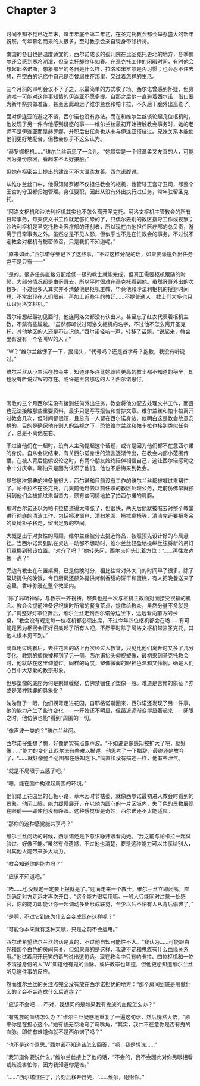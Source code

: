 # Chapter 3

<br>
时间不知不觉已近年末，每年年底至第二年初，在圣克托教会都会举办盛大的新年祝祭。每年慕名而来的人很多，至时教宗会亲自现身带领祈祷。

南国的冬日也是温度适宜的，西尔诺成长的孤儿院在比圣克托更北的地方，冬季偶尔还会感到寒冷潮湿，但圣克托却终年如春。在圣克托工作的闲暇时间，有时他会想起耶格诺斯，想象那里的冬日是什么样，拉洛和米罗尔是否习惯；也会忍不住去想，在空白的记忆中自己是否曾居住在那里，又过着怎样的生活。

三个月前的审判会议不了了之，以最简单的方式收了场。西尔诺曾感到怀疑，但身边唯一可能对这件事知情的伊连亚不愿多提。自那之后他一直避着西尔诺，借口要为新年祭典做准备，甚至因此疏远了维尔兰丝和帕卡拉，不久后干脆外出巡查了。

面对伊连亚的避之不谈，西尔诺也没有办法。而在和维尔兰丝谈论起几位枢机时，他发现了另一件令他感到疑惑的事——维尔兰丝最初开始接触教会事务时，她的老师不是伊连亚而是赫罗娜，升职后出任务也从未与伊连亚搭档过。兄妹关系本能使他们更好地配合，但教会似乎不这么认为。

“赫罗娜枢机……”维尔兰丝沉思了一会儿，“她其实是一个很温柔又友善的人，可能因为身份原因，看起来不太好接触。”

但她在枢密会上提出的建议可不太温柔友善。西尔诺腹诽。

从维尔兰丝口中，他得知赫罗娜不仅担任教会的枢机，也管辖王宫守卫司，即整个王宫的守卫都归她管理。身任要职，因此从没有外出执行过任务，常年驻留圣克托。

“阿洛文枢机和沙法利枢机其实也不怎么离开圣克托。阿洛文枢机主管教会的所有日常事务，每天仅文书工作就足够忙碌的了，只偶尔去别的教区指导工作或视察；沙法利枢机是圣克托教会医疗部的开创者，所以现在由他担任医疗部的总负责，游离于日常事务之外。虽然总是不见人影，但似乎也不是在忙教会的事务。不过说不定教会对枢机有秘密传召，只是我们不知道呢。”

“原来如此。”西尔诺仔细记下了这些事，“不过这样分配的话，如果要派遣外出任务岂不是只有——”

“是的。很多任务直接分配给低一级的教士就能完成，但真正需要枢机跟随的时候，大部分情况都是由哥哥去，所以平时很难在圣克托看到他。虽然哥哥外出的次数多，不过很多人其实并不清楚他是枢机主教，毕竟他和沙法利枢机的授封时间短，不常出现在人们眼前。再加上近些年的教廷……不提普通人，教士们大多也只认识阿洛文枢机。”

西尔诺想起最初见面时，他连阿洛文都没有认出来，甚至忘了红衣代表着枢机主教，不禁有些尴尬。“虽然都听说过阿洛文枢机的名字，不过他不怎么离开圣克托，其他地区的人还是不认识他。”西尔诺轻咳一声，转移了话题，“说起来，教会里有没有一个名叫W的人？”

“W？”维尔兰丝愣了一下，摇摇头，“代号吗？还是首字母？抱歉，我没有听说过。”

维尔兰丝从小生活在教会中，知道许多连比她职阶更高的教士都不知道的秘辛，却也没有听说过W的存在。或许是王宫那边的人？西尔诺思忖。

<br>

闲散的三个月西尔诺没有接到任何外出任务，教会将他分配去处理文书工作，而且也无法接触那些重要资料，最多只是写写报告和誊抄文章。维尔兰丝和帕卡拉离开过教会几次，但时间都很短，且总有一人留在西尔诺身边。他明白这是教会故意安排的，目的是确保他在别人的监视之下，恐怕维尔兰丝和帕卡拉也接到类似任务了，总是不离他左右。

不过当他们在一起时，没有人主动提起这个话题，或许是因为他们都不在意西尔诺的身份。自从会议结束，有关西尔诺身世的流言逐渐传出，在教会内部小范围传播。在被人背后偷偷议论之时，有两个朋友始终陪伴相信自己，这让西尔诺感动之余十分庆幸。哪怕只是因为认识了他们，他也不后悔来到教会。

显然这次祭典的准备量很大，西尔诺和目前没有工作的维尔兰丝都被喊过来帮忙了。帕卡拉不在圣克托，几天前他赶去以前任职的教区处理公务，走前仿佛早就预料到他们会被抓过来当苦力，颇有些同情地拍了拍西尔诺的肩膀。

那时西尔诺还以为帕卡拉描述得太夸张了，但很快，两天后他就被喊去对整个教堂进行彻底的清洁工作，包括擦洗窗户、清扫地面、擦拭桌椅等，清洁完还要把多余的桌椅柜子移走，留出足够的空间。

大概是出于对女性的照顾，维尔兰丝被分去挑选饰品，按照预先设计好的布局悬挂。当西尔诺累到趴在桌边一动都不想动时，维尔兰丝轻盈地操纵丝弦将新的吊灯灯罩挪到预设位置。“对齐了吗？”她转头问，西尔诺仰头比着方位：“……再往左边挪一点？”

旁边有教士在布置桌椅，已是傍晚时分，相比往常对外关门的时间早了很多。除了常规提供的晚饭，今日厨房还额外提供烤制香甜的饼干和蛋糕，有人把晚餐送来了这里，香味弥漫在整个教堂内。

“除了聆听神谕，与教宗一齐祝祷，祭典也是一次与枢机主教面对面接受祝福的机会。教会会提前准备好祝祷时所需的餐食茶点，提供给教众，虽然分量不多就是了。”调整好灯罩位置后，维尔兰丝走到西尔诺旁边坐下，远远看向前方的长桌，“教会没有规定每一位枢机都必须出席，不过今年四位枢机都会在场……有可能是因为枢密会正好召集起了所有人吧，不然平时除了阿洛文枢机常驻圣克托，其他人根本见不到。”

简单用过晚餐后，去往花园的路上再次经过大教堂，只见比他们离开时又多了几分变化，教宗的塑像被移到了另一侧。西尔诺抬头仰视塑像，最初来到圣克托教会时，他就站在这里仰望过。同样的角度，塑像微阖的眼神色温和又怜悯，确是人们心目中大慈爱的教宗形象。

但那塑像的底座为何是荆棘缠绕，仿佛禁锢住了塑像一般。难道是苦修的象征？亦或是某种赎罪的具象化？

匆匆瞥了一眼，他们拐弯走进花园。自耶格诺斯回来，西尔诺还发现了另一件事，他的能力产生了些许变化——一开始还不明显，但最近逐渐变得显著起来——闭眼之时，他仿佛也能“看到”周围的一切。

“像声波一类的？”维尔兰丝问。

西尔诺仔细想了想，好像确实有点像声波。“不如说更像感知被扩大了吧，就好像……”能力的变化让西尔诺有些难以描述，他思考了一下措辞，最终还是放弃了，“……就好像整个范围都在感知之下。”简直和没有描述一样，他有些泄气。

“就是不局限于五感了吧。”

“嗯，能在脑中构建起周围的环境。”

他们踏上花园里的石板小路，草木因时节枯萎，就像西尔诺最初进入教会时看到的景象。他闭上眼，能力缓慢展开，在以他为圆心的一片区域内，失了色的景物展现在眼前——即使他没有睁眼。这种感觉很是奇妙，西尔诺还不太能适应。

“那你的这种感觉能共享吗？”

维尔兰丝问话的时候，西尔诺还是下意识睁开眼看向她。“我之前与帕卡拉一起试验过，好像不能。”虽然有点遗憾，不过他也清楚，要是这种能力可以共享给别人，对其他人能带来多大助力。

“教会知道你的能力吗？”

“应该不知道吧。”

“唔……也没规定一定要上报就是了。”迎面走来一个教士，维尔兰丝立即闭嘴，直到确定对方走远才再次开口，“这个能力很实用嘛。一般人只能同时注意一处感官，你的能力却能让你一起调动多处形成联觉，至少以后不怕有人从背后偷袭了。”

“是啊，不过它到底为什么会变成现在这样呢？”

“可能你本来就有这种天赋，只是之前不会运用。”

西尔诺希望维尔兰丝的话是真的，不过他自知可能性不大。“我认为……可能跟白光和那个白色的房间有关，但如果真的是这样，我说不定和鬼族有什么血缘关系哦。”他试着用开玩笑的语气说出这句话。现在教会中只有帕卡拉、四位枢机和一位不清楚身份的人“W”知道他有鬼的血脉。或许教宗也知道，但他更想知道维尔兰丝听见这件事的反应。

然而维尔兰丝的关注点完全没有放在西尔诺担忧的地方：“那个房间到底是用做什么的？会不会造成什么后遗症？”

“应该不会吧……不对，我想问的是如果我有鬼族的血统怎么办？”

“有鬼族的血统怎么办？”维尔兰丝疑惑地重复了一遍这句话，然后恍然大悟，“原来你是在担心这个。”她有些无奈地弯了弯嘴角，“其实，我并不在意你是否有鬼的血脉。即使有难道你就不是西尔诺了吗？”

“也不是这个意思。”西尔诺不知道该怎么回答，“呃，我是想说……”

“我知道你要说什么。”维尔兰丝接上了他的话，“不会的，我不会因此对你另眼相看或歧视害怕你，因为我知道你是谁。”

“……”西尔诺怔住了，片刻后移开目光，“……维尔，谢谢你。”
